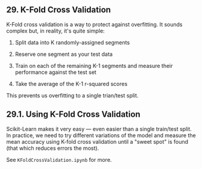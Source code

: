 ## 29. K-Fold Cross Validation

K-Fold cross validation is a way to protect against overfitting. It sounds complex but, in reality, it's quite simple:

1. Split data into K randomly-assigned segments

2. Reserve one segment as your test data

3. Train on each of the remaining K-1 segments and measure their performance against the test set

4. Take the average of the K-1 r-squared scores

This prevents us overfitting to a single trian/test split.

## 29.1. Using K-Fold Cross Validation

Scikit-Learn makes it very easy — even easier than a single train/test split. In practice, we need to try different variations of the model and measure the mean accuracy using K-fold cross validation until a "sweet spot" is found (that which reduces errors the most).

See `KFoldCrossValidation.ipynb` for more.
